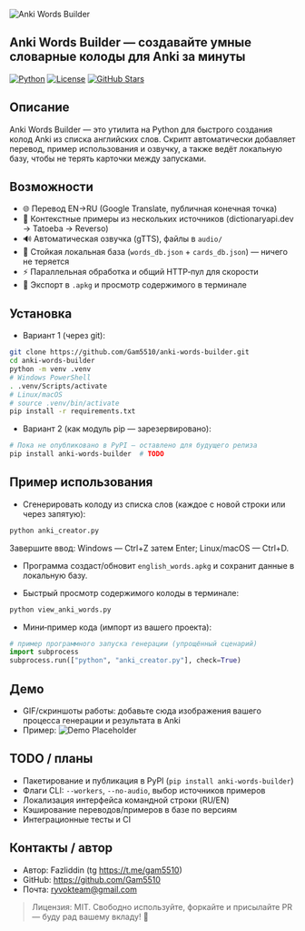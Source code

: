 ![Anki Words Builder](https://ibb.co/2YH4sK6F)

## Anki Words Builder — создавайте умные словарные колоды для Anki за минуты

[![Python](https://img.shields.io/badge/Python-3.9%2B-blue.svg)](https://www.python.org/) [![License](https://img.shields.io/badge/License-MIT-green.svg)](LICENSE) [![GitHub Stars](https://img.shields.io/badge/stars-★%20на%20GitHub-informational.svg)](https://github.com/Gam5510/anki-words-builder)

## Описание
Anki Words Builder — это утилита на Python для быстрого создания колод Anki из списка английских слов. Скрипт автоматически добавляет перевод, пример использования и озвучку, а также ведёт локальную базу, чтобы не терять карточки между запусками.

## Возможности
- 🌐 Перевод EN→RU (Google Translate, публичная конечная точка)
- 🧠 Контекстные примеры из нескольких источников (dictionaryapi.dev → Tatoeba → Reverso)
- 🔊 Автоматическая озвучка (gTTS), файлы в `audio/`
- 🧰 Стойкая локальная база (`words_db.json` + `cards_db.json`) — ничего не теряется
- ⚡ Параллельная обработка и общий HTTP‑пул для скорости
- 🧾 Экспорт в `.apkg` и просмотр содержимого в терминале

## Установка
- Вариант 1 (через git):
```bash
git clone https://github.com/Gam5510/anki-words-builder.git
cd anki-words-builder
python -m venv .venv
# Windows PowerShell
. .venv/Scripts/activate
# Linux/macOS
# source .venv/bin/activate
pip install -r requirements.txt
```

- Вариант 2 (как модуль pip — зарезервировано):
```bash
# Пока не опубликовано в PyPI — оставлено для будущего релиза
pip install anki-words-builder  # TODO
```

## Пример использования
- Сгенерировать колоду из списка слов (каждое с новой строки или через запятую):
```bash
python anki_creator.py
```
Завершите ввод: Windows — Ctrl+Z затем Enter; Linux/macOS — Ctrl+D.

- Программа создаст/обновит `english_words.apkg` и сохранит данные в локальную базу.

- Быстрый просмотр содержимого колоды в терминале:
```bash
python view_anki_words.py
```

- Мини‑пример кода (импорт из вашего проекта):
```python
# пример программного запуска генерации (упрощённый сценарий)
import subprocess
subprocess.run(["python", "anki_creator.py"], check=True)
```

## Демо
- GIF/скриншоты работы: добавьте сюда изображения вашего процесса генерации и результата в Anki
- Пример: ![Demo Placeholder](https://user-images.githubusercontent.com/0000000/placeholder-demo.gif)

## TODO / планы
- Пакетирование и публикация в PyPI (`pip install anki-words-builder`)
- Флаги CLI: `--workers`, `--no-audio`, выбор источников примеров
- Локализация интерфейса командной строки (RU/EN)
- Кэширование переводов/примеров в базе по версиям
- Интеграционные тесты и CI

## Контакты / автор
- Автор: Fazliddin (tg https://t.me/gam5510)
- GitHub: https://github.com/Gam5510
- Почта: ryvokteam@gmail.com

> Лицензия: MIT. Свободно используйте, форкайте и присылайте PR — буду рад вашему вкладу! 🎉 